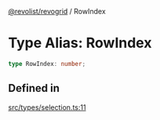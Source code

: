 [@revolist/revogrid](README.md) / RowIndex

# Type Alias: RowIndex

```ts
type RowIndex: number;
```

## Defined in

[src/types/selection.ts:11](https://github.com/revolist/revogrid/blob/13683f406d4444f1320602b1f5f5b66b213da3f8/src/types/selection.ts#L11)

